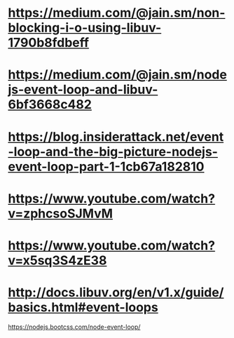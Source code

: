 # https://medium.com/@jain.sm/non-blocking-i-o-using-libuv-1790b8fdbeff

# https://medium.com/@jain.sm/nodejs-event-loop-and-libuv-6bf3668c482

# https://blog.insiderattack.net/event-loop-and-the-big-picture-nodejs-event-loop-part-1-1cb67a182810

# https://www.youtube.com/watch?v=zphcsoSJMvM

# https://www.youtube.com/watch?v=x5sq3S4zE38

# http://docs.libuv.org/en/v1.x/guide/basics.html#event-loops

https://nodejs.bootcss.com/node-event-loop/
